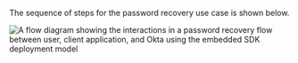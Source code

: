 The sequence of steps for the password recovery use case is shown below.

<div class="three-quarter">

![A flow diagram showing the interactions in a password recovery flow between user, client application, and Okta using the embedded SDK deployment model](/img/oie-embedded-sdk/oie-embedded-go-pwd-recovery-flow-diagram.png)

<!--
   Source image: https://www.figma.com/file/YH5Zhzp66kGCglrXQUag2E/%F0%9F%93%8A-Updated-Diagrams-for-Dev-Docs?type=design&node-id=4343%3A28056&mode=design&t=UuDzkVtQkDGTVhdx-1  oie-embedded-go-pwd-recovery-flow-diagram
-->

</div>

